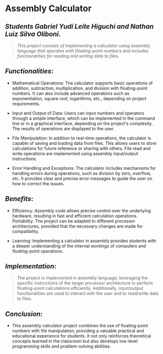 # Assembly Calculator
## *Students Gabriel Yudi Leite Higuchi and Nathan Luiz Silva Oliboni.*

> *This project consists of implementing a calculator using assembly language that operates with floating-point numbers and includes functionalities for reading and writing data to files.*

## $Functionalities:$

- Mathematical Operations: The calculator supports basic operations of addition, subtraction, multiplication, and division with floating-point numbers. It can also include advanced operations such as exponentiation, square root, logarithms, etc., depending on project requirements.

- Input and Output of Data: Users can input numbers and operators through a simple interface, which can be implemented in the command line or in a graphical interface, depending on the project's complexity. The results of operations are displayed to the user.

- File Manipulation: In addition to real-time operations, the calculator is capable of saving and loading data from files. This allows users to store calculations for future reference or sharing with others. File read and write operations are implemented using assembly input/output instructions.

- Error Handling and Exceptions: The calculator includes mechanisms for handling errors during operations, such as division by zero, overflow, etc. It provides clear and precise error messages to guide the user on how to correct the issues.

## $Benefits:$

- Efficiency: Assembly code allows precise control over the underlying hardware, resulting in fast and efficient calculation operations.
Portability: The project can be adapted to different processor architectures, provided that the necessary changes are made for compatibility.

- Learning: Implementing a calculator in assembly provides students with a deeper understanding of the internal workings of computers and floating-point operations.

## $Implementation:$
> The project is implemented in assembly language, leveraging the specific instructions of the target processor architecture to perform floating-point calculations efficiently. Additionally, input/output functionalities are used to interact with the user and to read/write data to files.

## $Conclusion:$
- This assembly calculator project combines the use of floating-point numbers with file manipulation, providing a valuable practical and educational experience for students. It not only reinforces theoretical concepts learned in the classroom but also develops low-level programming skills and problem-solving abilities.